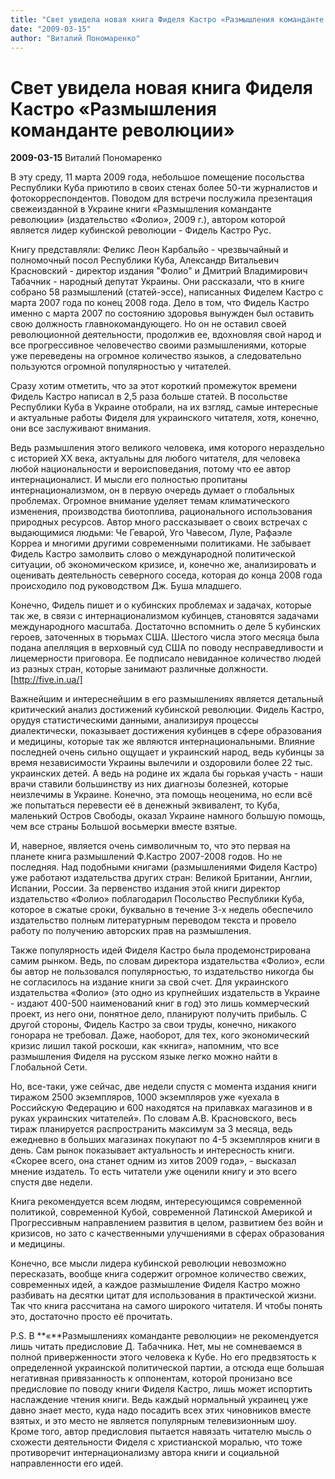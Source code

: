 ```yaml
---
title: "Свет увидела новая книга Фиделя Кастро «Размышления команданте революции»"
date: "2009-03-15"
author: "Виталий Пономаренко"
---
```


# Свет увидела новая книга Фиделя Кастро «Размышления команданте революции»

**2009-03-15** Виталий Пономаренко

В эту среду, 11 марта 2009 года, небольшое помещение посольства Республики Куба приютило в своих стенах более 50-ти журналистов и фотокорреспондентов. Поводом для встречи послужила презентация свежеизданной в Украине книги «Размышления команданте революции» (издательство «Фолио», 2009 г.), автором которой является лидер кубинской революции - Фидель Кастро Рус.

Книгу представляли: Феликс Леон Карбальйо - чрезвычайный и полномочный посол Республики Куба, Александр Витальевич Красновский - директор издания "Фолио" и Дмитрий Владимирович Табачник - народный депутат Украины. Они рассказали, что в книге собрано 58 размышлений (статей-эссе), написанных Фиделем Кастро с марта 2007 года по конец 2008 года. Дело в том, что Фидель Кастро именно с марта 2007 по состоянию здоровья вынужден был оставить свою должность главнокомандующего. Но он не оставил своей революционной деятельности, продолжив ее, вдохновляя свой народ и все прогрессивное человечество своими размышлениями, которые уже переведены на огромное количество языков, а следовательно пользуются огромной популярностью у читателей.

Сразу хотим отметить, что за этот короткий промежуток времени Фидель Кастро написал в 2,5 раза больше статей. В посольстве Республики Куба в Украине отобрали, на их взгляд, самые интересные и актуальные работы Фиделя для украинского читателя, хотя, конечно, они все заслуживают внимания.

Ведь размышления этого великого человека, имя которого нераздельно с историей ХХ века, актуальны для любого читателя, для человека любой национальности и вероисповедания, потому что ее автор интернационалист. И мысли его полностью пропитаны интернационализмом, он в первую очередь думает о глобальных проблемах. Огромное внимание уделяет темам климатического изменения, производства биотоплива, рационального использования природных ресурсов. Автор много рассказывает о своих встречах с выдающимися людьми: Че Геварой, Уго Чавесом, Луле, Рафаэле Корреа и многими другими современными политиками. Не забывает Фидель Кастро замолвить слово о международной политической ситуации, об экономическом кризисе, и, конечно же, анализировать и оценивать деятельность северного соседа, которая до конца 2008 года происходило под руководством Дж. Буша младшего.

Конечно, Фидель пишет и о кубинских проблемах и задачах, которые так же, в связи с интернационализмом кубинцев, становятся задачами международного масштаба. Достаточно вспомнить о деле 5 кубинских героев, заточенных в тюрьмах США. Шестого числа этого месяца была подана апелляция в верховный суд США по поводу несправедливости и лицемерности приговора. Ее подписало невиданное количество людей из разных стран, которые занимают различные должности. [http://five.in.ua/]

Важнейшим и интереснейшим в его размышлениях является детальный критический анализ достижений кубинской революции. Фидель Кастро, орудуя статистическими данными, анализируя процессы диалектически, показывает достижения кубинцев в сфере образования и медицины, которые так же являются интернациональными. Влияние последней очень сильно ощущает и украинский народ, ведь кубинцы за время независимости Украины вылечили и оздоровили более 22 тыс. украинских детей. А ведь на родине их ждала бы горькая участь - наши врачи ставили большинству из них диагнозы болезней, которые неизлечимы в Украине. Конечно, эта помощь неоценима, но если всё же попытаться перевести её в денежный эквивалент, то Куба, маленький Остров Свободы, оказал Украине намного большую помощь, чем все страны Большой восьмерки вместе взятые.

И, наверное, является очень символичным то, что это первая на планете книга размышлений Ф.Кастро 2007-2008 годов. Но не последняя. Над подобными книгами (размышлениями Фиделя Кастро) уже работают издательства других стран: Великой Британии, Англии, Испании, России. За первенство издания этой книги директор издательство «Фолио» поблагодарил Посольство Республики Куба, которое в сжатые сроки, буквально в течение 3-х недель обеспечило издательство полным литературным переводом текста и провело работу по получению авторских прав на размышления.

Также популярность идей Фиделя Кастро была продемонстрирована самим рынком. Ведь, по словам директора издательства «Фолио», если бы автор не пользовался популярностью, то издательство никогда бы не согласило*с*ь на издание книги за свой счет. Для украинского издательства «Фолио» (это одно из крупнейших издательств в Украине - издают 400-500 наименований книг в год) это лишь коммерческий проект, из него они, понятное дело, планируют получить прибыль. С другой стороны, Фидель Кастро за свои труды, конечно, никакого гонорара не требовал. Даже, наоборот, для тех, кого экономический кризис лишил такой роскоши, как «книга», напомним, что все размышления Фиделя на русском языке легко можно найти в Глобальной Сети.

Но, все-таки, уже сейчас, две недели спустя с момента издания книги тиражом 2500 экземпляров, 1000 экземпляров уже «уехала в Российскую Федерацию и 600 находятся на прилавках магазинов и в руках украинских читателей». По словам А.В. Красновского, весь тираж планируется распространить максимум за 3 месяца, ведь ежедневно в больших магазинах покупают по 4-5 экземпляров книги в день. Сам рынок показывает актуальность и интересность книги. «Скорее всего, она станет одним из хитов 2009 года», - высказал мнение издатель. То есть читатели уже оценили книгу и это всего спустя две недели.

Книга рекомендуется всем людям, интересующимся современной политикой, современной Кубой, современной Латинской Америкой и Прогрессивным направлением развития в целом, развитием без войн и кризисов, но зато с качественными улучшениями в сферах образования и медицины.

Конечно, все мысли лидера кубинской революции невозможно пересказать, вообще книга содержит огромное количество свежих, современных идей, а каждое размышление Фиделя Кастро можно разбивать на десятки цитат для использования в практической жизни. Так что книга рассчитана на самого широкого читателя. И чтобы понять это, достаточно просто её прочитать.

P.S. В **«**Размышлениях команданте революции» не рекомендуется лишь читать предисловие Д. Табачника. Нет, мы не сомневаемся в полной приверженности этого человека к Кубе. Но его предвзятость к определенной украинской политической партии, а отсюда еще большая негативная привязанность к оппонентам, которой пронизано все предисловие по поводу книги Фиделя Кастро, лишь может испортить наслаждение чтения книги. Ведь каждый нормальный украинец уже давно знает место, куда надо посадить всех этих чиновников вместе взятых, и это место не является популярным телевизионным шоу. Кроме того, автор предисловия пытается навязать читателю мысль о схожести деятельности Фиделя с христианской моралью, что тоже противоречит интернационализму автора книги и социальной направленности его идей.